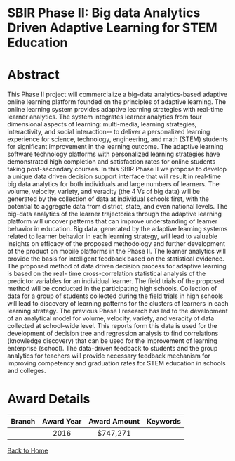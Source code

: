 
SBIR Phase II: Big data Analytics Driven Adaptive Learning for STEM Education
=============================================================================

# Abstract


This Phase II project will commercialize a big-data analytics-based adaptive online learning platform founded on the principles of adaptive learning. The online learning system provides adaptive learning strategies with real-time learner analytics. The system integrates learner analytics from four dimensional aspects of learning: multi-media, learning strategies, interactivity, and social interaction-- to deliver a personalized learning experience for science, technology, engineering, and math (STEM) students for significant improvement in the learning outcome. The adaptive learning software technology platforms with personalized learning strategies have demonstrated high completion and satisfaction rates for online students taking post-secondary courses. In this SBIR Phase II we propose to develop a unique data driven decision support interface that will result in real-time big data analytics for both individuals and large numbers of learners. The volume, velocity, variety, and veracity (the 4 Vs of big data) will be generated by the collection of data at individual schools first, with the potential to aggregate data from district, state, and even national levels. The big-data analytics of the learner trajectories through the adaptive learning platform will uncover patterns that can improve understanding of learner behavior in education. Big data, generated by the adaptive learning systems related to learner behavior in each learning strategy, will lead to valuable insights on efficacy of the proposed methodology and further development of the product on mobile platforms in the Phase II. The learner analytics will provide the basis for intelligent feedback based on the statistical evidence. The proposed method of data driven decision process for adaptive learning is based on the real- time cross-correlation statistical analysis of the predictor variables for an individual learner. The field trials of the proposed method will be conducted in the participating high schools. Collection of data for a group of students collected during the field trials in high schools will lead to discovery of learning patterns for the clusters of learners in each learning strategy. The previous Phase I research has led to the development of an analytical model for volume, velocity, variety, and veracity of data collected at school-wide level. This reports form this data is used for the development of decision tree and regression analysis to find correlations (knowledge discovery) that can be used for the improvement of learning enterprise (school). The data-driven feedback to students and the group analytics for teachers will provide necessary feedback mechanism for improving competency and graduation rates for STEM education in schools and colleges.  

# Award Details

|Branch|Award Year|Award Amount|Keywords|
| :---: | :---: | :---: | :---: |
||2016|$747,271||
  
  


[Back to Home](https://github.com/chrischow/dod_sbir_awards/Reports/JT/#266)